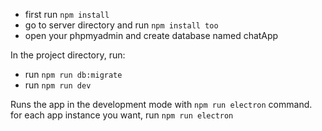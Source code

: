 
- first run `npm install`
- go to server directory and run `npm install too`
- open your phpmyadmin and create database named chatApp

In the project directory, run:

- run `npm run db:migrate`
- run `npm run dev`

Runs the app in the development mode with  `npm run electron` command.<br />
for each app instance you want, run `npm run electron`

